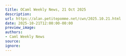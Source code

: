 ```yaml
---
title: OCaml Weekly News, 21 Oct 2025
description:
url: https://alan.petitepomme.net/cwn/2025.10.21.html
date: 2025-10-21T12:00:00-00:00
preview_image:
authors:
- Caml Weekly News
source:
ignore:
---
```

